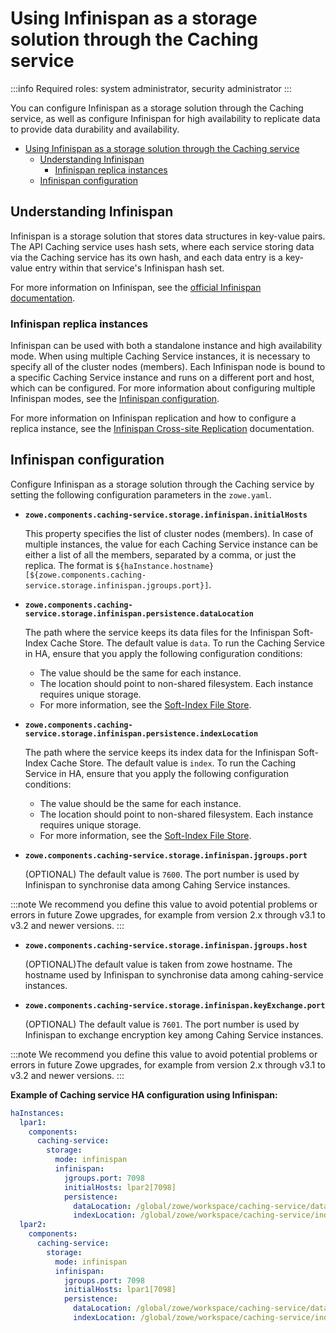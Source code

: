 # Using Infinispan as a storage solution through the Caching service

:::info Required roles: system administrator, security administrator
:::

You can configure Infinispan as a storage solution through the Caching service, as well as configure Infinispan for high availability to replicate data to provide data durability and availability.

- [Using Infinispan as a storage solution through the Caching service](#using-infinispan-as-a-storage-solution-through-the-caching-service)
  - [Understanding Infinispan](#understanding-infinispan)
    - [Infinispan replica instances](#infinispan-replica-instances)
  - [Infinispan configuration](#infinispan-configuration)

## Understanding Infinispan

Infinispan is a storage solution that stores data structures in key-value pairs. The API Caching service uses hash sets, where each
service storing data via the Caching service has its own hash, and each data entry is a key-value entry within that service's Infinispan hash set.

For more information on Infinispan, see the [official Infinispan documentation](https://infinispan.org/documentation/).

### Infinispan replica instances

Infinispan can be used with both a standalone instance and high availability mode. When using multiple Caching Service instances, 
it is necessary to specify all of the cluster nodes (members). Each Infinispan node is bound to a specific Caching Service instance and runs on a different port and host, which can be configured. For more information about configuring multiple Infinispan modes, see the [Infinispan configuration](#infinispan-configuration). 

For more information on Infinispan replication and how to configure a replica instance, see the [Infinispan Cross-site Replication](https://infinispan.org/docs/stable/titles/xsite/xsite.html) documentation.

## Infinispan configuration

Configure Infinispan as a storage solution through the Caching service by setting the following configuration parameters in the `zowe.yaml`.
 
* **`zowe.components.caching-service.storage.infinispan.initialHosts`**

  This property specifies the list of cluster nodes (members). In case of multiple instances, the value for each Caching Service instance can be 
  either a list of all the members, separated by a comma, or just the replica. The format is `${haInstance.hostname}[${zowe.components.caching-service.storage.infinispan.jgroups.port}]`.

* **`zowe.components.caching-service.storage.infinispan.persistence.dataLocation`**

  The path where the service keeps its data files for the Infinispan Soft-Index Cache Store. 
  The default value is `data`. To run the Caching Service in HA, ensure that you apply the following configuration conditions:

   - The value should be the same for each instance.
   - The location should point to non-shared filesystem. Each instance requires unique storage.
   - For more information, see the [Soft-Index File Store](https://infinispan.org/blog/2014/10/31/soft-index-file-store).


* **`zowe.components.caching-service.storage.infinispan.persistence.indexLocation`**

  The path where the service keeps its index data for the Infinispan Soft-Index Cache Store. 
  The default value is `index`. To run the Caching Service in HA, ensure that you apply the following configuration conditions:

  - The value should be the same for each instance.
  - The location should point to non-shared filesystem. Each instance requires unique storage.
  - For more information, see the [Soft-Index File Store](https://infinispan.org/blog/2014/10/31/soft-index-file-store).


* **`zowe.components.caching-service.storage.infinispan.jgroups.port`**

  (OPTIONAL) The default value is `7600`. The port number is used by Infinispan to synchronise data among Cahing Service instances.

:::note
We recommend you define this value to avoid potential problems or errors in future Zowe upgrades, for example 
from version 2.x through v3.1 to v3.2 and newer versions.
:::

* **`zowe.components.caching-service.storage.infinispan.jgroups.host`**

  (OPTIONAL)The default value is taken from zowe hostname. The hostname used by Infinispan to synchronise data among cahing-service instances. 

* **`zowe.components.caching-service.storage.infinispan.keyExchange.port`**

  (OPTIONAL) The default value is `7601`. The port number is used by Infinispan to exchange encryption key among Cahing Service instances.

:::note
We recommend you define this value to avoid potential problems or errors in future Zowe upgrades, for example
from version 2.x through v3.1 to v3.2 and newer versions.
:::

  **Example of Caching service HA configuration using Infinispan:**

  ```yaml
  haInstances:
    lpar1:
      components:
        caching-service:
          storage:
            mode: infinispan
            infinispan:
              jgroups.port: 7098
              initialHosts: lpar2[7098]
              persistence:
                dataLocation: /global/zowe/workspace/caching-service/data
                indexLocation: /global/zowe/workspace/caching-service/index
    lpar2:
      components:
        caching-service:
          storage:
            mode: infinispan
            infinispan:
              jgroups.port: 7098
              initialHosts: lpar1[7098]
              persistence:
                dataLocation: /global/zowe/workspace/caching-service/data
                indexLocation: /global/zowe/workspace/caching-service/index
  ```
